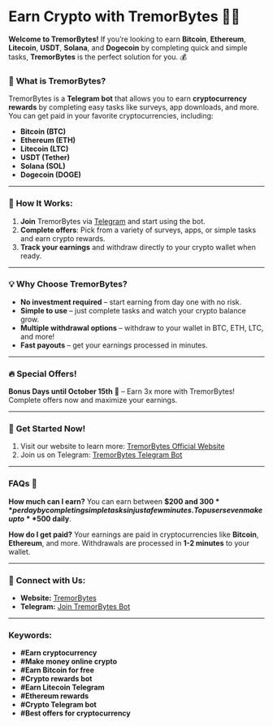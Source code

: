 # **Earn Crypto with TremorBytes** 🚀💸

**Welcome to TremorBytes!** If you’re looking to earn **Bitcoin**, **Ethereum**, **Litecoin**, **USDT**, **Solana**, and **Dogecoin** by completing quick and simple tasks, **TremorBytes** is the perfect solution for you. 💰

### 🌟 **What is TremorBytes?**
TremorBytes is a **Telegram bot** that allows you to earn **cryptocurrency rewards** by completing easy tasks like surveys, app downloads, and more. You can get paid in your favorite cryptocurrencies, including:
- **Bitcoin (BTC)**
- **Ethereum (ETH)**
- **Litecoin (LTC)**
- **USDT (Tether)**
- **Solana (SOL)**
- **Dogecoin (DOGE)**

---

### 🚀 **How It Works:**
1. **Join** TremorBytes via [Telegram](https://t.me/tremorbytes_bot) and start using the bot.
2. **Complete offers**: Pick from a variety of surveys, apps, or simple tasks and earn crypto rewards.
3. **Track your earnings** and withdraw directly to your crypto wallet when ready.

---

### 💡 **Why Choose TremorBytes?**
- **No investment required** – start earning from day one with no risk.
- **Simple to use** – just complete tasks and watch your crypto balance grow.
- **Multiple withdrawal options** – withdraw to your wallet in BTC, ETH, LTC, and more!
- **Fast payouts** – get your earnings processed in minutes.

---

### 🔥 **Special Offers!**
**Bonus Days until October 15th** 🤑 – Earn 3x more with TremorBytes! Complete offers now and maximize your earnings.

---

### 📲 **Get Started Now!**
1. Visit our website to learn more: [TremorBytes Official Website](https://t.me/tremorbytes_bot)
2. Join us on Telegram: [TremorBytes Telegram Bot](https://t.me/tremorbytes_bot)

---

### **FAQs** 🤔
**How much can I earn?**
You can earn between **$200 and $300** per day by completing simple tasks in just a few minutes. Top users even make up to **$500 daily**.


**How do I get paid?**
Your earnings are paid in cryptocurrencies like **Bitcoin**, **Ethereum**, and more. Withdrawals are processed in **1-2 minutes** to your wallet.

---

### 🔗 **Connect with Us:**
- **Website:** [TremorBytes](https://t.me/tremorbytes_bot)
- **Telegram:** [Join TremorBytes Bot](https://t.me/tremorbytes_bot)

---

### **Keywords:**
- **#Earn cryptocurrency**
- **#Make money online crypto**
- **#Earn Bitcoin for free**
- **#Crypto rewards bot**
- **#Earn Litecoin Telegram**
- **#Ethereum rewards**
- **#Crypto Telegram bot**
- **#Best offers for cryptocurrency**
